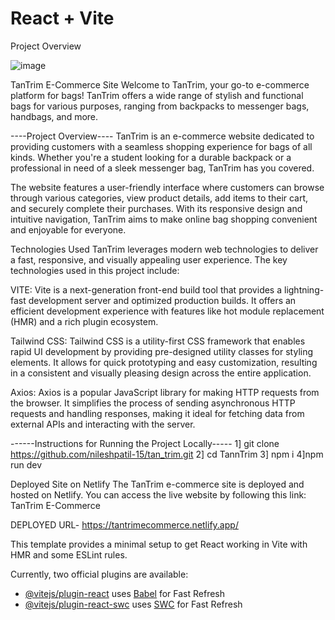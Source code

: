 # React + Vite
Project Overview

![image](https://github.com/nileshpatil-15/tan_trim/assets/113256649/892aa7c5-9801-4fcb-9266-415cf632e8eb)

TanTrim E-Commerce Site
Welcome to TanTrim, your go-to e-commerce platform for bags! TanTrim offers a wide range of stylish and functional bags for various purposes, ranging from backpacks to messenger bags, handbags, and more.

----Project Overview----
TanTrim is an e-commerce website dedicated to providing customers with a seamless shopping experience for bags of all kinds. Whether you're a student looking for a durable backpack or a professional in need of a sleek messenger bag, TanTrim has you covered.

The website features a user-friendly interface where customers can browse through various categories, view product details, add items to their cart, and securely complete their purchases. With its responsive design and intuitive navigation, TanTrim aims to make online bag shopping convenient and enjoyable for everyone.

Technologies Used
TanTrim leverages modern web technologies to deliver a fast, responsive, and visually appealing user experience. The key technologies used in this project include:

VITE: Vite is a next-generation front-end build tool that provides a lightning-fast development server and optimized production builds. It offers an efficient development experience with features like hot module replacement (HMR) and a rich plugin ecosystem.

Tailwind CSS: Tailwind CSS is a utility-first CSS framework that enables rapid UI development by providing pre-designed utility classes for styling elements. It allows for quick prototyping and easy customization, resulting in a consistent and visually pleasing design across the entire application.

Axios: Axios is a popular JavaScript library for making HTTP requests from the browser. It simplifies the process of sending asynchronous HTTP requests and handling responses, making it ideal for fetching data from external APIs and interacting with the server.

------Instructions for Running the Project Locally-----
1] git clone https://github.com/nileshpatil-15/tan_trim.git
2] cd TannTrim
3] npm i 
4]npm run dev

Deployed Site on Netlify
The TanTrim e-commerce site is deployed and hosted on Netlify. You can access the live website by following this link: TanTrim E-Commerce

DEPLOYED URL- https://tantrimecommerce.netlify.app/


This template provides a minimal setup to get React working in Vite with HMR and some ESLint rules.

Currently, two official plugins are available:

- [@vitejs/plugin-react](https://github.com/vitejs/vite-plugin-react/blob/main/packages/plugin-react/README.md) uses [Babel](https://babeljs.io/) for Fast Refresh
- [@vitejs/plugin-react-swc](https://github.com/vitejs/vite-plugin-react-swc) uses [SWC](https://swc.rs/) for Fast Refresh
